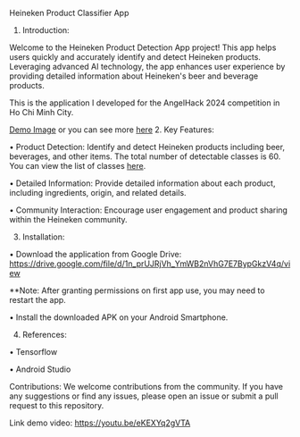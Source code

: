 Heineken Product Classifier App

1. Introduction:

Welcome to the Heineken Product Detection App project! This app helps users quickly and accurately identify and detect Heineken products. Leveraging advanced AI technology, the app enhances user experience by providing detailed information about Heineken's beer and beverage products.

This is the application I developed for the AngelHack 2024 competition in Ho Chi Minh City.

[Demo Image](https://github.com/LittleKai/HeinekenObjDetectionApp/blob/main/Demo/Screenshot_20240702_121742_HeneikenObjDetection.jpg)
or you can see more [here](https://github.com/LittleKai/HeinekenObjDetectionApp/blob/main/Demo/Project_Heniken_aio_06.pdf)
2. Key Features:
   
•	Product Detection: Identify and detect Heineken products including beer, beverages, and other items. The total number of detectable classes is 60. You can view the list of classes [here](Demo/label.txt).

•	Detailed Information: Provide detailed information about each product, including ingredients, origin, and related details.

•	Community Interaction: Encourage user engagement and product sharing within the Heineken community.

3.	Installation:

•	Download the application from Google Drive:
https://drive.google.com/file/d/1n_prUJRjVh_YmWB2nVhG7E7BypGkzV4q/view

**Note: After granting permissions on first app use, you may need to restart the app.

•	Install the downloaded APK on your Android Smartphone.

4. References:

•	Tensorflow

•	Android Studio

Contributions:
We welcome contributions from the community. If you have any suggestions or find any issues, please open an issue or submit a pull request to this repository.

Link demo video:
https://youtu.be/eKEXYq2gVTA

